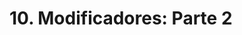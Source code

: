 <!-- Autor: Daniel Benjamin Perez Morales -->
<!-- GitHub: https://github.com/DanielPerezMoralesDev13 -->
<!-- Correo electrónico: danielperezdev@proton.me -->

<!-- https://youtu.be/OuJerKzV5T0?t=7507 -->

# 10. Modificadores: Parte 2
